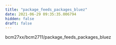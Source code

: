 ```yaml
---
title: "package_feeds_packages_bluez"
date: 2021-06-29 09:35:35.006794
hidden: false
draft: false
---
```


bcm27xx/bcm2711/package_feeds_packages_bluez

